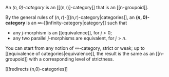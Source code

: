 
An _$(n,0)$-category_ is an [[(n,r)]-category]] that is an [[n-groupoid]].
 
By the general rules of $(n,r)$-[[(n,r)-category|categories]], an __$(n,0)$-category__ is an $\infty$-[[infinity-category|category]] such that
*  any $j$-morphism is an [[equivalence]], for $j \gt 0$;
*  any two parallel $j$-morphisms are equivalent, for $j \gt n$.

You can start from any notion of $\infty$-category, strict or weak; up to [[equivalence of categories|equivalence]], the result is the same as an [[n-groupoid]] with a corresponding level of strictness.

[[!redirects (n,0)-categories]]